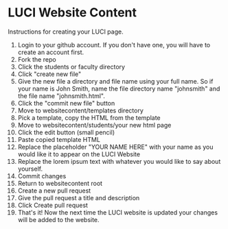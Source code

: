 # LUCI Website Content

Instructions for creating your LUCI page.

1. Login to your github account.  If you don't have one, you will have to create an account first.
2. Fork the repo
3. Click the students or faculty directory
4. Click "create new file"
5. Give the new file a directory and file name using your full name.  So if your name is John Smith, name the file directory name "johnsmith" and the file name "johnsmith.html".
6. Click the "commit new file" button
7. Move to websitecontent/templates directory
8. Pick a template, copy the HTML from the template
9. Move to websitecontent/students/your new html page
10. Click the edit button (small pencil)
11. Paste copied template HTML
12. Replace the placeholder "YOUR NAME HERE" with your name as you would like it to appear on the LUCI Website
13. Replace the lorem ipsum text with whatever you would like to say about yourself.
14. Commit changes
15. Return to websitecontent root
16. Create a new pull request
17. Give the pull request a title and description
18. Click Create pull request
19. That's it!  Now the next time the LUCI website is updated your changes will be added to the website.
